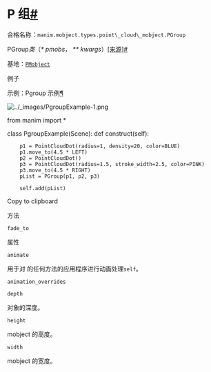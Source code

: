 # P 组[#](#pgroup "此标题的固定链接")

合格名称：`manim.mobject.types.point\_cloud\_mobject.PGroup`

PGroup*类*（_\* pmobs_， _\*\* kwargs_）[\[来源\]](../_modules/manim/mobject/types/point_cloud_mobject.html#PGroup)[#](#manim.mobject.types.point_cloud_mobject.PGroup "此定义的固定链接")

基地：[`PMobject`](manim.mobject.types.point_cloud_mobject.PMobject.html#manim.mobject.types.point_cloud_mobject.PMobject "manim.mobject.types.point_cloud_mobject.PMobject")

例子

示例：Pgroup 示例[¶](#pgroupexample)

![../_images/PgroupExample-1.png](../_images/PgroupExample-1.png)

from manim import \*

class PgroupExample(Scene):
def construct(self):

        p1 = PointCloudDot(radius=1, density=20, color=BLUE)
        p1.move_to(4.5 * LEFT)
        p2 = PointCloudDot()
        p3 = PointCloudDot(radius=1.5, stroke_width=2.5, color=PINK)
        p3.move_to(4.5 * RIGHT)
        pList = PGroup(p1, p2, p3)

        self.add(pList)

Copy to clipboard

方法

`fade_to`

属性

`animate`

用于对 的任何方法的应用程序进行动画处理`self`。

`animation_overrides`

`depth`

对象的深度。

`height`

mobject 的高度。

`width`

mobject 的宽度。
